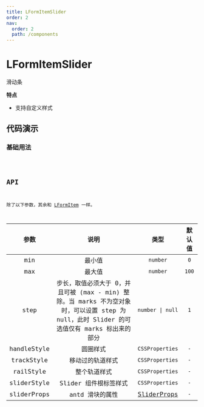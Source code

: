 ```yaml
---
title: LFormItemSlider
order: 2
nav:
  order: 2
  path: /components
---
```


# LFormItemSlider

滑动条

**特点**

- 支持自定义样式

## 代码演示

### 基础用法

<code src='./demos/Demo1.tsx' />

## API

除了以下参数，其余和 [LFormItem](/components/form-item#api) 一样。

| 参数 | 说明 | 类型 | 默认值 |
| :-: | :-: | :-: | :-: |
| min | 最小值 | `number` | `0` |
| max | 最大值 | `number` | `100` |
| step | 步长，取值必须大于 0，并且可被 (max - min) 整除。当 marks 不为空对象时，可以设置 step 为 null，此时 Slider 的可选值仅有 marks 标出来的部分 | `number \| null` | `1` |
| handleStyle | 圆圈样式 | `CSSProperties` | `-` |
| trackStyle | 移动过的轨道样式 | `CSSProperties` | `-` |
| railStyle | 整个轨道样式 | `CSSProperties` | `-` |
| sliderStyle | Slider 组件根标签样式 | `CSSProperties` | `-` |
| sliderProps | antd 滑块的属性 | [SliderProps](https://4x.ant.design/components/slider-cn/#API) | `-` |
